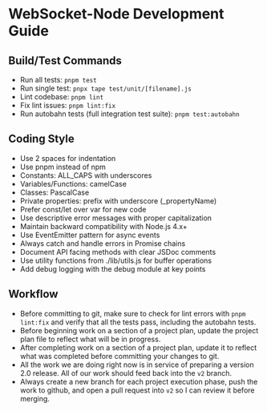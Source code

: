 # WebSocket-Node Development Guide

## Build/Test Commands

- Run all tests: `pnpm test`
- Run single test: `pnpx tape test/unit/[filename].js`
- Lint codebase: `pnpm lint`
- Fix lint issues: `pnpm lint:fix`
- Run autobahn tests (full integration test suite): `pnpm test:autobahn`

## Coding Style

- Use 2 spaces for indentation
- Use pnpm instead of npm
- Constants: ALL_CAPS with underscores
- Variables/Functions: camelCase
- Classes: PascalCase
- Private properties: prefix with underscore (_propertyName)
- Prefer const/let over var for new code
- Use descriptive error messages with proper capitalization
- Maintain backward compatibility with Node.js 4.x+
- Use EventEmitter pattern for async events
- Always catch and handle errors in Promise chains
- Document API facing methods with clear JSDoc comments
- Use utility functions from ./lib/utils.js for buffer operations
- Add debug logging with the debug module at key points

## Workflow

- Before committing to git, make sure to check for lint errors with `pnpm lint:fix` and verify that all the tests pass, including the autobahn tests.
- Before beginning work on a section of a project plan, update the project plan file to reflect what will be in progress.
- After completing work on a section of a project plan, update it to reflect what was completed before committing your changes to git.
- All the work we are doing right now is in service of preparing a version 2.0 release. All of our work should feed back into the `v2` branch.
- Always create a new branch for each project execution phase, push the work to github, and open a pull request into `v2` so I can review it before merging.
